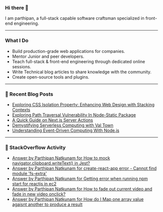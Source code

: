 
### Hi there 👋
I am parthipan, a full-stack capable software craftsman specialized in front-end engineering.

---

### What I Do
- Build production-grade web applications for companies.
- Mentor Junior and peer developers.
- Teach full-stack & front-end engineering through dedicated online sessions.
- Write Technical blog articles to share knowledge with the community.
- Create open-source tools and plugins.

---

### 📄 Recent Blog Posts
<!-- BLOG-POST-LIST:START -->
- [Exploring CSS Isolation Property: Enhancing Web Design with Stacking Contexts](https://parthipannatkunam.medium.com/exploring-css-isolation-property-enhancing-web-design-with-stacking-contexts-87dedfa0f2c0?source=rss-1a7725724267------2)
- [Exploring Path Traversal Vulnerability In Node-Static Package](https://javascript.plainenglish.io/exploring-path-traversal-vulnerability-in-node-static-package-8454c07332bc?source=rss-1a7725724267------2)
- [A Quick Guide on Next.js Server Actions](https://javascript.plainenglish.io/a-quick-guide-on-next-js-server-actions-fd3d2e4f2dbf?source=rss-1a7725724267------2)
- [Demystifying Serverless Computing with Val Town](https://javascript.plainenglish.io/demystifying-serverless-computing-with-val-town-559f37f8d1f3?source=rss-1a7725724267------2)
- [Understanding Event-Driven Computing With Node.js](https://javascript.plainenglish.io/understanding-event-driven-computing-with-node-js-846997f0a51b?source=rss-1a7725724267------2)
<!-- BLOG-POST-LIST:END -->

---

### 🔎 StackOverflow Activity
<!-- STACKOVERFLOW:START -->
- [Answer by Parthipan Natkunam for How to mock navigator.clipboard.writeText&lpar;&rpar; in Jest?](https://stackoverflow.com/questions/62351935/how-to-mock-navigator-clipboard-writetext-in-jest/65870099#65870099)
- [Answer by Parthipan Natkunam for create-react-app error - Cannot find module &#39;fs-extra&#39;](https://stackoverflow.com/questions/50724329/create-react-app-error-cannot-find-module-fs-extra/58448852#58448852)
- [Answer by Parthipan Natkunam for Getting error when running npm start for reactjs in ec2](https://stackoverflow.com/questions/58285368/getting-error-when-running-npm-start-for-reactjs-in-ec2/58342171#58342171)
- [Answer by Parthipan Natkunam for How to fade out current video and fade in new video onclick?](https://stackoverflow.com/questions/53316112/how-to-fade-out-current-video-and-fade-in-new-video-onclick/53318218#53318218)
- [Answer by Parthipan Natkunam for How do I Map one array value agaisnt another to produce a result](https://stackoverflow.com/questions/53299774/how-do-i-map-one-array-value-agaisnt-another-to-produce-a-result/53300303#53300303)
<!-- STACKOVERFLOW:END -->




<!--
**Parthipan-Natkunam/Parthipan-Natkunam** is a ✨ _special_ ✨ repository because its `README.md` (this file) appears on your GitHub profile.

Here are some ideas to get you started:

- 🔭 I’m currently working on ...
- 🌱 I’m currently learning ...
- 👯 I’m looking to collaborate on ...
- 🤔 I’m looking for help with ...
- 💬 Ask me about ...
- 📫 How to reach me: ...
- 😄 Pronouns: ...
- ⚡ Fun fact: ...
-->
